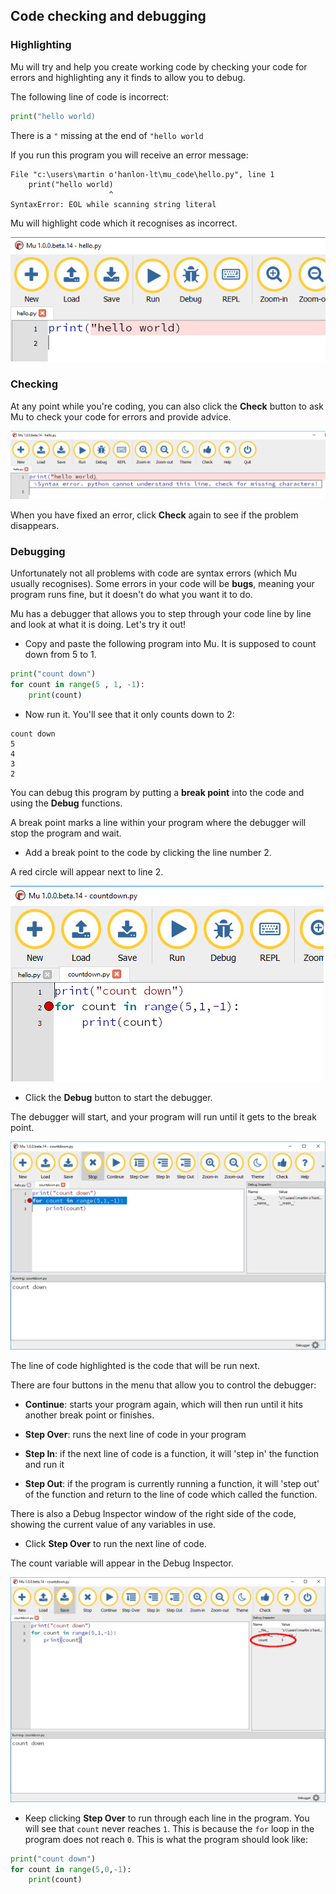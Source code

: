 ## Code checking and debugging

### Highlighting

Mu will try and help you create working code by checking your code for errors and highlighting any it finds to allow you to debug.

The following line of code is incorrect:

```python
print("hello world)
```

There is a `"` missing at the end of `"hello world`

If you run this program you will receive an error message:

```
File "c:\users\martin o'hanlon-lt\mu_code\hello.py", line 1
    print("hello world)
                      ^
SyntaxError: EOL while scanning string literal
```

Mu will highlight code which it recognises as incorrect.

![mu highlights error](images/mu_error.PNG)

### Checking

At any point while you're coding, you can also click the **Check** button to ask Mu to check your code for errors and provide advice.

![mu code check](images/mu_check.PNG)

When you have fixed an error, click **Check** again to see if the problem disappears.

### Debugging

Unfortunately not all problems with code are syntax errors (which Mu usually recognises). Some errors in your code will be **bugs**, meaning your program runs fine, but it doesn't do what you want it to do.

Mu has a debugger that allows you to step through your code line by line and look at what it is doing. Let's try it out!

- Copy and paste the following program into Mu. It is supposed to count down from 5 to 1.

```python
print("count down")
for count in range(5 , 1, -1):
    print(count)
```

- Now run it. You'll see that it only counts down to 2:

```
count down
5
4
3
2
```

You can debug this program by putting a **break point** into the code and using the **Debug** functions.

A break point marks a line within your program where the debugger will stop the program and wait.

+ Add a break point to the code by clicking the line number 2.

A red circle will appear next to line 2.

![mu breakpoint](images/mu_breakpoint.PNG)

+ Click the **Debug** button to start the debugger.

The debugger will start, and your program will run until it gets to the break point.

![mu debugger](images/mu_debugger.PNG)

The line of code highlighted is the code that will be run next.

There are four buttons in the menu that allow you to control the debugger:

+ **Continue**: starts your program again, which will then run until it hits another break point or finishes.

+ **Step Over**: runs the next line of code in your program

+ **Step In**: if the next line of code is a function, it will 'step in' the function and run it

+ **Step Out**: if the program is currently running a function, it will 'step out' of the function and return to the line of code which called the function.

There is also a Debug Inspector window of the right side of the code, showing the current value of any variables in use.

+ Click **Step Over** to run the next line of code.

The count variable will appear in the Debug Inspector.

![mu debug inspector](images/mu_debugger2.png)

+ Keep clicking **Step Over** to run through each line in the program. You will see that `count` never reaches `1`. This is because the `for` loop in the program does not reach `0`. This is what the program should look like:

```python
print("count down")
for count in range(5,0,-1):
    print(count)
```

